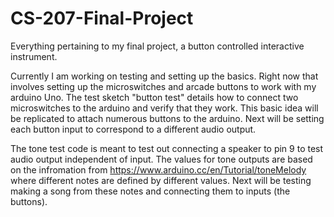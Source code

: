 # CS-207-Final-Project
Everything pertaining to my final project, a button controlled interactive instrument.

Currently I am working on testing and setting up the basics. Right now that involves setting up the microswitches and arcade buttons
to work with my arduino Uno. The test sketch "button test" details how to connect two microswitches to the arduino and verify that they
work. This basic idea will be replicated to attach numerous buttons to the arduino. Next will be setting each button input to correspond to a different audio output.

The tone test code is meant to test out connecting a speaker to pin 9 to test audio output independent of input. The values for tone outputs are based on the infromation from https://www.arduino.cc/en/Tutorial/toneMelody where different notes are defined by different values. Next will be testing making a song from these notes and connecting them to inputs (the buttons).
